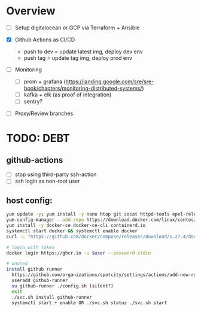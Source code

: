 # Overview
- [ ] Setup digitalocean or GCP via Terraform + Ansible
- [x] Github Actions as CI/CD
  - push to dev = update latest img, deploy dev env
  - push tag = update tag img, deploy prod env
- [ ] Monitoring
  - [ ] prom + grafana (https://landing.google.com/sre/sre-book/chapters/monitoring-distributed-systems/)
  - [ ] kafka + elk (as proof of integration)
  - [ ] sentry?
- [ ] Proxy/Review branches


# TODO: DEBT

## github-actions
- [ ] stop using third-party ssh-action
- [ ] ssh login as non-root user

## host config:
```bash
yum update -y; yum install -y nano htop git socat httpd-tools epel-release yum-utils
yum-config-manager --add-repo https://download.docker.com/linux/centos/docker-ce.repo
yum install -y docker-ce docker-ce-cli containerd.io
systemctl start docker && systemctl enable docker
curl -L "https://github.com/docker/compose/releases/download/1.27.4/docker-compose-$(uname -s)-$(uname -m)" -o /usr/local/bin/docker-compose

# login with token
docker login https://ghcr.io -u $user --password-stdin

# unused
install github runner
  https://github.com/organizations/spotcity/settings/actions/add-new-runner
  useradd github-runner
  su github-runner ./config.sh (silent?)
  exit
  ./svc.sh install github-runner
  systemctl start + enable OR ./svc.sh status ./svc.sh start
```
